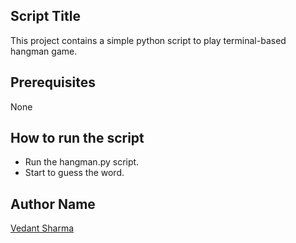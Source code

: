## Script Title
This project contains a simple python script to play terminal-based hangman game.

## Prerequisites
None

## How to run the script
- Run the hangman.py script.
- Start to guess the word.

## Author Name
[Vedant Sharma](https://github.com/ItzDemonVG)
